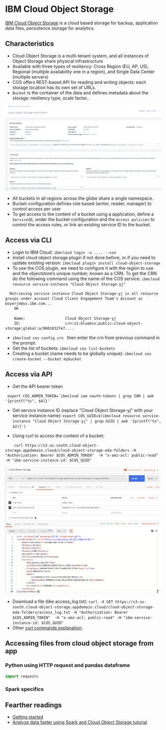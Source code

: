 # IBM Cloud Object Storage

[IBM Cloud Object Storage](https://www.ibm.com/cloud/object-storage) is a cloud based storage for backup, application data files, persistence storage for analytics.

## Characteristics

* Cloud Object Storage is a multi-tenant system, and all instances of Object Storage share physical infrastructure
* Available with three types of resiliency: Cross Region (EU, AP, US), Regional (multiple availability one in a region), and Single Data Center (multiple servers)
* COS offers REST-based API for reading and writing objects: each storage location has its own set of URLs.
* `Bucket` is the container of the data and defines metadata about the storage: resiliency type, scale factor..

![Bucket](images/cos-bucket.png)

* All buckets in all regions across the globe share a single namespace.
* Bucket configuration defines role based (writer, reader, manager) to control access per user
* To get access to the content of a bucket using a application, define a `ServiceID`, under the bucket configuration and the `Access policies` to control the access rules, or link an existing service ID to the bucket.

## Access via CLI

* Login to IBM Cloud: `ibmcloud login -u .... --sso`
* Install cloud object storage plugin if not done before, or if you need to update existing version: `ibmcloud plugin install cloud-object-storage`
* To use the COS plugin, we need to configure it with the region to use and the objectstore‘s unique number, known as a CRN. To get the CRN do the following command using the name of the COS service: `ibmcloud resource service-instance "Cloud Object Storage-yj"`

```
  Retrieving service instance Cloud Object Storage-yj in all resource groups under account Cloud Client Engagement Team's Account as boyerje@us.ibm.com...
    OK

    Name:                  Cloud Object Storage-yj   
    ID:                    crn:v1:bluemix:public:cloud-object-storage:global:a/98010327e7....   

```

* `ibmcloud cos config crn ` then enter the crn from previous command in the prompt.
* Get the list of buckets: `ibmcloud cos list-buckets`
* Creating a bucket (name needs to be globally unique): `ibmcloud cos create-bucket --bucket mybucket`

## Access via API

* Get the API bearer token

```shell
 export COS_ADMIN_TOKEN=`ibmcloud iam oauth-tokens | grep IAM | awk '{printf("%s", $4)}'`
```

* Get service instance ID (replace "Cloud Object Storage-yj" with your service instance name): `export COS_GUID=$(ibmcloud resource service-instance "Cloud Object Storage-yj" | grep GUID | awk '{printf("%s", $2)}')`

* Using curl to access the content of a bucket:

```shell
    curl https://s3.us-south.cloud-object-storage.appdomain.cloud/cloud-object-storage-eda-folders -H "Authorization: Bearer $COS_ADMIN_TOKEN"  -H "x-amz-acl: public-read" -H "ibm-service-instance-id: $COS_GUID"
```

![Bucket content](images/get-bucket-content.png)

* Download a file (like access_log.txt): `curl -X GET https://s3.us-south.cloud-object-storage.appdomain.cloud/cloud-object-storage-eda-folders/access_log.txt -H "Authorization: Bearer $COS_ADMIN_TOKEN"  -H "x-amz-acl: public-read" -H "ibm-service-instance-id: $COS_GUID"`
* Other [curl commands explanation](https://cloud.ibm.com/docs/services/cloud-object-storage/cli?topic=cloud-object-storage-curl).

## Accessing files from cloud object storage from app

### Python using HTTP request and pandas dataframe

```python
import requests
```

### Spark specifics

## Fearther readings

* [Getting started](https://cloud.ibm.com/docs/cloud-object-storage?topic=cloud-object-storage-getting-started)
* [Analyze data faster using Spark and Cloud Object Storage tutorial](https://developer.ibm.com/technologies/object-storage/tutorials/analyze-data-faster-using-spark-and-ibm-cloud-object-storage-s3-vs-swift-api/)